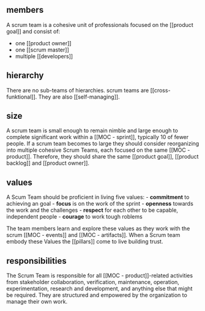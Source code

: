 ## members
A scrum team is a cohesive unit of professionals focused on the [[product goal]] and consist of:
- one [[product owner]]
- one [[scrum master]]
- multiple [[developers]]

## hierarchy
There are no sub-teams of hierarchies. scrum teams are [[cross-funktional]]. They are also [[self-managing]].

## size
A scrum team is small enough to remain nimble and large enough to complete significant work within a [[MOC - sprint]], typically 10 of fewer people. If a scrum team becomes to large they should consider reorganizing into multiple cohesive Scrum Teams, each focused on the same [[MOC - product]]. Therefore, they should share the same [[product goal]], [[product backlog]] and [[product owner]].

## values
A Scum Team should be proficient in living five values:
	- **commitment** to achieving an goal
	- **focus** is on the work of the sprint
	- **openness** towards the work and the challenges
	- **respect** for each other to be capable, independent people
	- **courage** to work tough roblems

The team members learn and explore these values as they work with the scrum [[MOC - events]] and [[MOC - artifacts]]. When a Scrum team embody these Values the [[pillars]] come to live building trust.

## responsibilities
 The Scrum Team is responsible for all [[MOC - product]]-related activities from stakeholder collaboration, verification, maintenance, operation, experimentation, research and development, and anything else that might be required. They are structured and empowered by the organization to manage their own work.